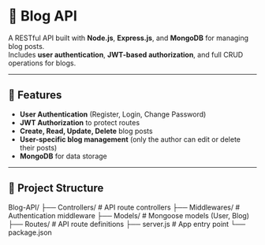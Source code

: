 # 📝 Blog API

A RESTful API built with **Node.js**, **Express.js**, and **MongoDB** for managing blog posts.  
Includes **user authentication**, **JWT-based authorization**, and full CRUD operations for blogs.

---

## 🚀 Features
- **User Authentication** (Register, Login, Change Password)
- **JWT Authorization** to protect routes
- **Create, Read, Update, Delete** blog posts
- **User-specific blog management** (only the author can edit or delete their posts)
- **MongoDB** for data storage

---

## 📂 Project Structure
Blog-API/
├── Controllers/ # API route controllers
├── Middlewares/ # Authentication middleware
├── Models/ # Mongoose models (User, Blog)
├── Routes/ # API route definitions
├── server.js # App entry point
└── package.json